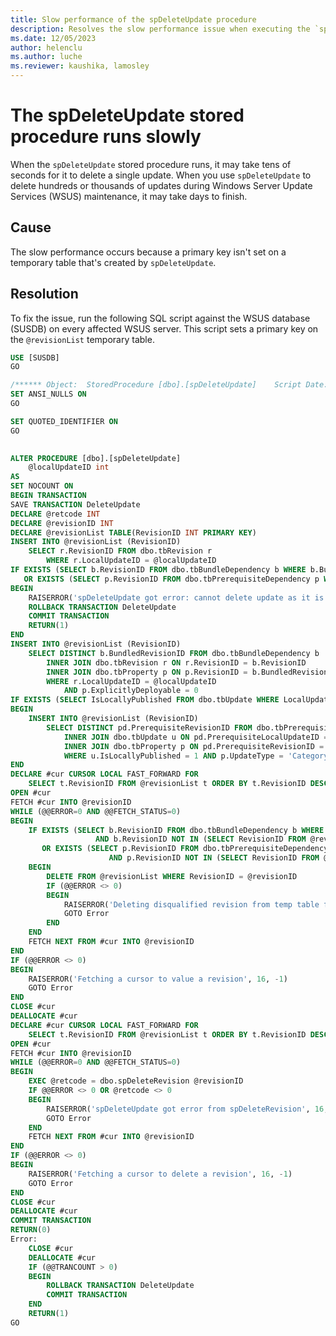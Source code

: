 ```yaml
---
title: Slow performance of the spDeleteUpdate procedure
description: Resolves the slow performance issue when executing the `spDeleteUpdate` procedure.
ms.date: 12/05/2023
author: helenclu
ms.author: luche
ms.reviewer: kaushika, lamosley
---
```

# The spDeleteUpdate stored procedure runs slowly

When the `spDeleteUpdate` stored procedure runs, it may take tens of seconds for it to delete a single update. When you use `spDeleteUpdate` to delete hundreds or thousands of updates during Windows Server Update Services (WSUS) maintenance, it may take days to finish.

## Cause

The slow performance occurs because a primary key isn't set on a temporary table that's created by `spDeleteUpdate`.

## Resolution

To fix the issue, run the following SQL script against the WSUS database (SUSDB) on every affected WSUS server. This script sets a primary key on the `@revisionList` temporary table.

```sql
USE [SUSDB]
GO

/****** Object:  StoredProcedure [dbo].[spDeleteUpdate]    Script Date: 11/2/2020 8:55:02 AM ******/
SET ANSI_NULLS ON
GO

SET QUOTED_IDENTIFIER ON
GO

 
ALTER PROCEDURE [dbo].[spDeleteUpdate]
    @localUpdateID int
AS
SET NOCOUNT ON
BEGIN TRANSACTION
SAVE TRANSACTION DeleteUpdate
DECLARE @retcode INT
DECLARE @revisionID INT
DECLARE @revisionList TABLE(RevisionID INT PRIMARY KEY)
INSERT INTO @revisionList (RevisionID)
    SELECT r.RevisionID FROM dbo.tbRevision r
        WHERE r.LocalUpdateID = @localUpdateID
IF EXISTS (SELECT b.RevisionID FROM dbo.tbBundleDependency b WHERE b.BundledRevisionID IN (SELECT RevisionID FROM @revisionList))
   OR EXISTS (SELECT p.RevisionID FROM dbo.tbPrerequisiteDependency p WHERE p.PrerequisiteRevisionID IN (SELECT RevisionID FROM @revisionList))
BEGIN
    RAISERROR('spDeleteUpdate got error: cannot delete update as it is still referenced by other update(s)', 16, -1)
    ROLLBACK TRANSACTION DeleteUpdate
    COMMIT TRANSACTION
    RETURN(1)
END
INSERT INTO @revisionList (RevisionID)
    SELECT DISTINCT b.BundledRevisionID FROM dbo.tbBundleDependency b
        INNER JOIN dbo.tbRevision r ON r.RevisionID = b.RevisionID
        INNER JOIN dbo.tbProperty p ON p.RevisionID = b.BundledRevisionID
        WHERE r.LocalUpdateID = @localUpdateID
            AND p.ExplicitlyDeployable = 0
IF EXISTS (SELECT IsLocallyPublished FROM dbo.tbUpdate WHERE LocalUpdateID = @localUpdateID AND IsLocallyPublished = 1)
BEGIN
    INSERT INTO @revisionList (RevisionID)
        SELECT DISTINCT pd.PrerequisiteRevisionID FROM dbo.tbPrerequisiteDependency pd
            INNER JOIN dbo.tbUpdate u ON pd.PrerequisiteLocalUpdateID = u.LocalUpdateID
            INNER JOIN dbo.tbProperty p ON pd.PrerequisiteRevisionID = p.RevisionID
            WHERE u.IsLocallyPublished = 1 AND p.UpdateType = 'Category'
END
DECLARE #cur CURSOR LOCAL FAST_FORWARD FOR
    SELECT t.RevisionID FROM @revisionList t ORDER BY t.RevisionID DESC
OPEN #cur
FETCH #cur INTO @revisionID
WHILE (@@ERROR=0 AND @@FETCH_STATUS=0)
BEGIN
    IF EXISTS (SELECT b.RevisionID FROM dbo.tbBundleDependency b WHERE b.BundledRevisionID = @revisionID
                   AND b.RevisionID NOT IN (SELECT RevisionID FROM @revisionList))
       OR EXISTS (SELECT p.RevisionID FROM dbo.tbPrerequisiteDependency p WHERE p.PrerequisiteRevisionID = @revisionID
                      AND p.RevisionID NOT IN (SELECT RevisionID FROM @revisionList))
    BEGIN
        DELETE FROM @revisionList WHERE RevisionID = @revisionID
        IF (@@ERROR <> 0)
        BEGIN
            RAISERROR('Deleting disqualified revision from temp table failed', 16, -1)
            GOTO Error
        END
    END
    FETCH NEXT FROM #cur INTO @revisionID
END
IF (@@ERROR <> 0)
BEGIN
    RAISERROR('Fetching a cursor to value a revision', 16, -1)
    GOTO Error
END
CLOSE #cur
DEALLOCATE #cur
DECLARE #cur CURSOR LOCAL FAST_FORWARD FOR
    SELECT t.RevisionID FROM @revisionList t ORDER BY t.RevisionID DESC
OPEN #cur
FETCH #cur INTO @revisionID
WHILE (@@ERROR=0 AND @@FETCH_STATUS=0)
BEGIN
    EXEC @retcode = dbo.spDeleteRevision @revisionID
    IF @@ERROR <> 0 OR @retcode <> 0
    BEGIN
        RAISERROR('spDeleteUpdate got error from spDeleteRevision', 16, -1)
        GOTO Error
    END
    FETCH NEXT FROM #cur INTO @revisionID
END
IF (@@ERROR <> 0)
BEGIN
    RAISERROR('Fetching a cursor to delete a revision', 16, -1)
    GOTO Error
END
CLOSE #cur
DEALLOCATE #cur
COMMIT TRANSACTION
RETURN(0)
Error:
    CLOSE #cur
    DEALLOCATE #cur
    IF (@@TRANCOUNT > 0)
    BEGIN
        ROLLBACK TRANSACTION DeleteUpdate
        COMMIT TRANSACTION
    END
    RETURN(1)
GO
```



